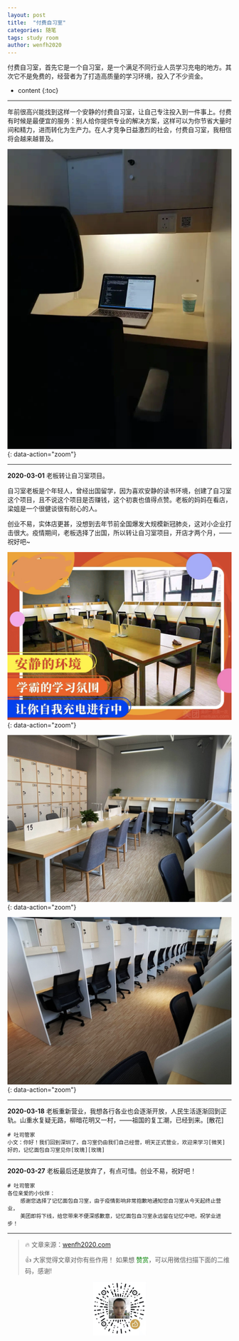 ```yaml
---
layout: post
title:  "付费自习室"
categories: 随笔
tags: study room
author: wenfh2020
---
```



付费自习室，首先它是一个自习室，是一个满足不同行业人员学习充电的地方。其次它不是免费的，经营者为了打造高质量的学习环境，投入了不少资金。



* content
{:toc}

---

年前很高兴能找到这样一个安静的付费自习室，让自己专注投入到一件事上。付费有时候是最便宜的服务：别人给你提供专业的解决方案，这样可以为你节省大量时间和精力，进而转化为生产力。在人才竞争日益激烈的社会，付费自习室，我相信将会越来越普及。

![学习环境](/images/2020-03-11-08-59-15.png){: data-action="zoom"}

---

**2020-03-01** 老板转让自习室项目。

自习室老板是个年轻人，曾经出国留学，因为喜欢安静的读书环境，创建了自习室这个项目，且不说这个项目是否赚钱，这个初衷也值得点赞。老板的妈妈在看店，梁姐是一个很健谈很有耐心的人。

创业不易，实体店更甚，没想到去年节前全国爆发大规模新冠肺炎，这对小企业打击很大。疫情期间，老板选择了出国，所以转让自习室项目，开店才两个月，——祝好吧~

![自习室1](/images/2020-03-11-09-00-50.png){: data-action="zoom"}

![自习室2](/images/2020-03-11-09-01-08.png){: data-action="zoom"}

![自习室3](/images/2020-03-11-09-01-24.png){: data-action="zoom"}

---

**2020-03-18** 老板重新营业，我想各行各业也会逐渐开放，人民生活逐渐回到正轨。山重水复疑无路，柳暗花明又一村，——祖国的复工潮，已经到来。[散花]

```shell
# 吐司管家
小文：你好！我们回到深圳了，自习室仍由我们自己经营，明天正式营业，欢迎来学习[微笑]
好的，记忆面包自习室见你[玫瑰][玫瑰]
```

---

**2020-03-27**  老板最后还是放弃了，有点可惜。创业不易，祝好吧！

```shell
# 吐司管家
各位亲爱的小伙伴：
    感谢您选择了记忆面包自习室，由于疫情影响非常抱歉地通知您自习室从今天起终止营业，
    美团即将下线，给您带来不便深感歉意，记忆面包自习室永远留在记忆中吧，祝学业进步！
```

---

> 🔥 文章来源：[wenfh2020.com](https://wenfh2020.com/)
>
> 👍 大家觉得文章对你有些作用！ 如果想 <font color=green>赞赏</font>，可以用微信扫描下面的二维码，感谢!
<div align=center><img src="/images/2020-08-06-15-49-47.png" width="120"/></div>
